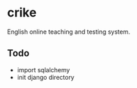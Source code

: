 crike
=====

English online teaching and testing system.

Todo
-----
* import sqlalchemy
* init django directory
